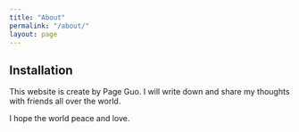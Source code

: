 ```yaml
---
title: "About"
permalink: "/about/"
layout: page
---
```


## Installation

This website is create by Page Guo. I will write down and share my thoughts with friends all over the world.

I hope the world peace and love.
